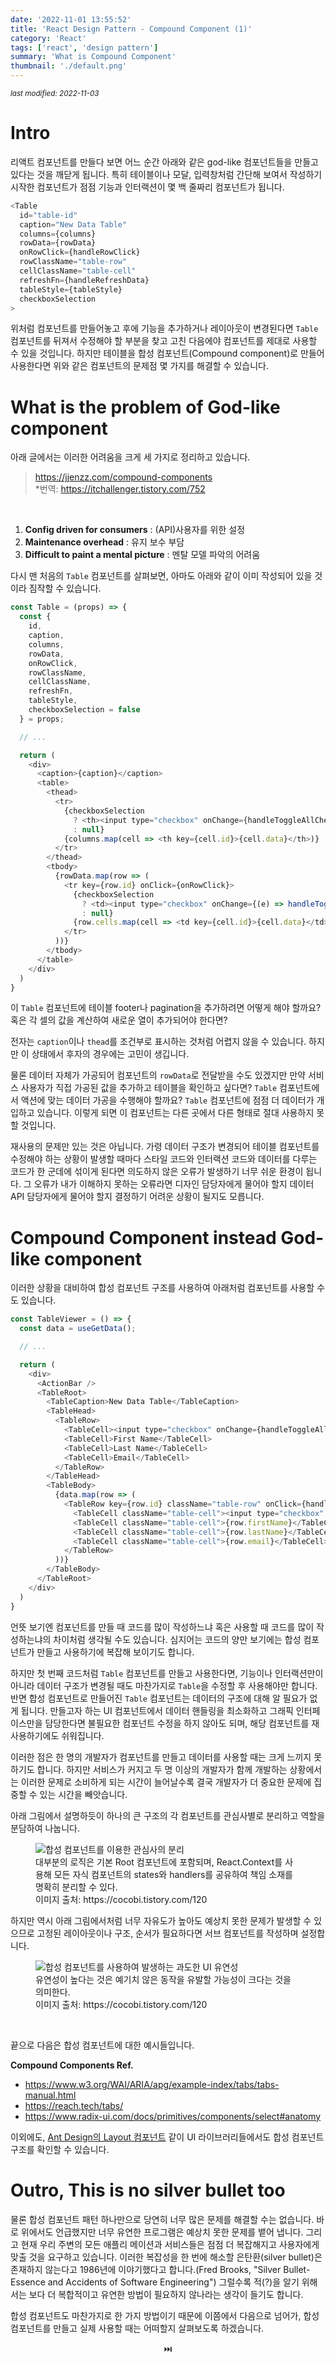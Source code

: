 ```yaml
---
date: '2022-11-01 13:55:52'
title: 'React Design Pattern - Compound Component (1)'
category: 'React'
tags: ['react', 'design pattern']
summary: 'What is Compound Component'
thumbnail: './default.png'
---
```


<small><em>last modified: 2022-11-03</em></small>

# Intro

리액트 컴포넌트를 만들다 보면 어느 순간 아래와 같은 god-like 컴포넌트들을 만들고 있다는 것을 깨닫게 됩니다.
특히 테이블이나 모달, 입력창처럼 간단해 보여서 작성하기 시작한 컴포넌트가 점점 기능과 인터랙션이 몇 백 줄짜리 컴포넌트가 됩니다.
```js
<Table
  id="table-id"
  caption="New Data Table"
  columns={columns}
  rowData={rowData}
  onRowClick={handleRowClick}
  rowClassName="table-row"
  cellClassName="table-cell"
  refreshFn={handleRefreshData}
  tableStyle={tableStyle}
  checkboxSelection
>
```

위처럼 컴포넌트를 만들어놓고 후에 기능을 추가하거나 레이아웃이 변경된다면 `Table` 컴포넌트를 뒤져서 수정해야 할 부분을 찾고 고친 다음에야 컴포넌트를 제대로 사용할 수 있을 것입니다.
하지만 테이블을 합성 컴포넌트(Compound component)로 만들어 사용한다면 위와 같은 컴포넌트의 문제점 몇 가지를 해결할 수 있습니다.


# What is the problem of God-like component

아래 글에서는 이러한 어려움을 크게 세 가지로 정리하고 있습니다.
> https://jjenzz.com/compound-components   
> *번역: https://itchallenger.tistory.com/752

<br />

1. **Config driven for consumers** : (API)사용자를 위한 설정
2. **Maintenance overhead** : 유지 보수 부담
3. **Difficult to paint a mental picture** : 멘탈 모델 파악의 어려움


다시 맨 처음의 `Table` 컴포넌트를 살펴보면, 아마도 아래와 같이 이미 작성되어 있을 것이라 짐작할 수 있습니다.
```js
const Table = (props) => {
  const { 
    id,
    caption,
    columns,
    rowData,
    onRowClick,
    rowClassName,
    cellClassName,
    refreshFn,
    tableStyle,
    checkboxSelection = false
  } = props;

  // ...

  return (
    <div>
      <caption>{caption}</caption>
      <table>
        <thead>
          <tr>
            {checkboxSelection 
              ? <th><input type="checkbox" onChange={handleToggleAllCheckbox} aria-label="toggle all" /></th> 
              : null}
            {columns.map(cell => <th key={cell.id}>{cell.data}</th>)}
          </tr>
        </thead>
        <tbody>
          {rowData.map(row => (
            <tr key={row.id} onClick={onRowClick}>
              {checkboxSelection 
                ? <td><input type="checkbox" onChange={(e) => handleToggleCheckbox(e)} aria-label="toggle" /></td> 
                : null}
              {row.cells.map(cell => <td key={cell.id}>{cell.data}</td>)}
            </tr>
          ))}
        </tbody>
      </table>
    </div>
  )
}
```

이 `Table` 컴포넌트에 테이블 footer나 pagination을 추가하려면 어떻게 해야 할까요? 혹은 각 셀의 값을 계산하여 새로운 열이 추가되어야 한다면?

전자는 `caption`이나 `thead`를 조건부로 표시하는 것처럼 어렵지 않을 수 있습니다. 하지만 이 상태에서 후자의 경우에는 고민이 생깁니다.

물론 데이터 자체가 가공되어 컴포넌트의 `rowData`로 전달받을 수도 있겠지만 만약 서비스 사용자가 직접 가공된 값을 추가하고 테이블을 확인하고 싶다면? `Table` 컴포넌트에서 액션에 맞는 데이터 가공을 수행해야 할까요? `Table` 컴포넌트에 점점 더 데이터가 개입하고 있습니다. 이렇게 되면 이 컴포넌트는 다른 곳에서 다른 형태로 절대 사용하지 못할 것입니다.

재사용의 문제만 있는 것은 아닙니다. 가령 데이터 구조가 변경되어 테이블 컴포넌트를 수정해야 하는 상황이 발생할 때마다 스타일 코드와 인터랙션 코드와 데이터를 다루는 코드가 한 군데에 섞이게 된다면 의도하지 않은 오류가 발생하기 너무 쉬운 환경이 됩니다. 그 오류가 내가 이해하지 못하는 오류라면 디자인 담당자에게 물어야 할지 데이터 API 담당자에게 물어야 할지 결정하기 어려운 상황이 될지도 모릅니다.


# **Compound Component** instead God-like component

이러한 상황을 대비하여 합성 컴포넌트 구조를 사용하여 아래처럼 컴포넌트를 사용할 수도 있습니다.

```js
const TableViewer = () => {
  const data = useGetData();

  // ...

  return (
    <div>
      <ActionBar />
      <TableRoot>
        <TableCaption>New Data Table</TableCaption>
        <TableHead>
          <TableRow>
            <TableCell><input type="checkbox" onChange={handleToggleAllCheckbox} aria-label="toggle all" /></TableCell>
            <TableCell>First Name</TableCell>
            <TableCell>Last Name</TableCell>
            <TableCell>Email</TableCell>
          </TableRow>
        </TableHead>
        <TableBody>
          {data.map(row => (
            <TableRow key={row.id} className="table-row" onClick={handleRowClick}>
              <TableCell className="table-cell"><input type="checkbox" onChange={handleToggleAllCheckbox} aria-label="toggle all" /></TableCell>
              <TableCell className="table-cell">{row.firstName}</TableCell>
              <TableCell className="table-cell">{row.lastName}</TableCell>
              <TableCell className="table-cell">{row.email}</TableCell>
            </TableRow>
          ))}
        </TableBody>
      </TableRoot>
    </div>
  )
}
```

언뜻 보기엔 컴포넌트를 만들 때 코드를 많이 작성하느냐 혹은 사용할 때 코드를 많이 작성하는냐의 차이처럼 생각될 수도 있습니다. 심지어는 코드의 양만 보기에는 합성 컴포넌트가 만들고 사용하기에 복잡해 보이기도 합니다.

하지만 첫 번째 코드처럼 `Table` 컴포넌트를 만들고 사용한다면, 기능이나 인터랙션만이 아니라 데이터 구조가 변경될 때도 마찬가지로 `Table`을 수정할 후 사용해야만 합니다. 반면 합성 컴포넌트로 만들어진 `Table` 컴포넌트는 데이터의 구조에 대해 알 필요가 없게 됩니다. 만들고자 하는 UI 컴포넌트에서 데이터 핸들링을 최소화하고 그래픽 인터페이스만을 담당한다면 불필요한 컴포넌트 수정을 하지 않아도 되며, 해당 컴포넌트를 재사용하기에도 쉬워집니다. 

이러한 점은 한 명의 개발자가 컴포넌트를 만들고 데이터를 사용할 때는 크게 느끼지 못하기도 합니다. 하지만 서비스가 커지고 두 명 이상의 개발자가 함께 개발하는 상황에서는 이러한 문제로 소비하게 되는 시간이 늘어날수록 결국 개발자가 더 중요한 문제에 집중할 수 있는 시간을 빼앗습니다.

아래 그림에서 설명하듯이 하나의 큰 구조의 각 컴포넌트를 관심사별로 분리하고 역할을 분담하여 나눕니다.
<figure>
  <img src="https://img1.daumcdn.net/thumb/R1280x0/?scode=mtistory2&fname=https%3A%2F%2Fk.kakaocdn.net%2Fdn%2FY8oEa%2FbtrseQcYF2P%2FTk6r938XievtUGe6jpjTc0%2Fimg.png" alt="합성 컴포넌트를 이용한 관심사의 분리" />
  <figcaption>대부분의 로직은 기본 Root 컴포넌트에 포함되며, React.Context를 사용해 모든 자식 컴포넌트의 states와 handlers를 공유하여 책임 소재를 명확히 분리할 수 있다.<br />이미지 출처: https://cocobi.tistory.com/120</figcaption>
</figure>

하지만 역시 아래 그림에서처럼 너무 자유도가 높아도 예상치 못한 문제가 발생할 수 있으므로 고정된 레이아웃이나 구조, 순서가 필요하다면 서브 컴포넌트를 작성하며 설정합니다.
<figure>
  <img src="https://blog.kakaocdn.net/dn/bsGzm3/btrslWptc6h/GJRzOiaO6OcWi6MgZeFODK/img.png" alt="합성 컴포넌트를 사용하여 발생하는 과도한 UI 유연성" />
  <figcaption>유연성이 높다는 것은 예기치 않은 동작을 유발할 가능성이 크다는 것을 의미한다.<br />이미지 출처: https://cocobi.tistory.com/120</figcaption>
</figure>


<br />

끝으로 다음은 합성 컴포넌트에 대한 예시들입니다.

**Compound Components Ref.**
- https://www.w3.org/WAI/ARIA/apg/example-index/tabs/tabs-manual.html
- https://reach.tech/tabs/
- https://www.radix-ui.com/docs/primitives/components/select#anatomy

이외에도, [Ant Design의 Layout 컴포넌트](https://ant.design/components/layout/) 같이 UI 라이브러리들에서도 합성 컴포넌트 구조를 확인할 수 있습니다.


# Outro, This is no silver bullet too

물론 합성 컴포넌트 패턴 하나만으로 당연히 너무 많은 문제를 해결할 수는 없습니다. 바로 위에서도 언급했지만 너무 유연한 프로그램은 예상치 못한 문제를 뱉어 냅니다. 그리고 현재 우리 주변의 모든 애플리 메이션과 서비스들은 점점 더 복잡해지고 사용자에게 맞출 것을 요구하고 있습니다. 이러한 복잡성을 한 번에 해소할 은탄환(silver bullet)은 존재하지 않는다고 1986년에 이야기했다고 합니다.(Fred Brooks, "Silver Bullet-Essence and Accidents of Software Engineering") 그럴수록 적(?)을 알기 위해서는 보다 더 복합적이고 유연한 방법이 필요하지 않나라는 생각이 들기도 합니다.

합성 컴포넌트도 마찬가지로 한 가지 방법이기 때문에 이쯤에서 다음으로 넘어가, 합성 컴포넌트를 만들고 실제 사용할 때는 어떠할지 살펴보도록 하겠습니다.

<p align="center">⏭️</p>